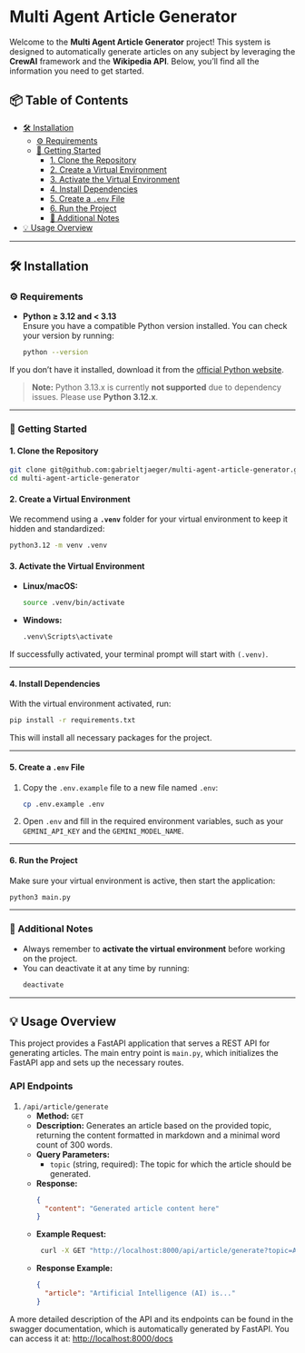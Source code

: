 # Multi Agent Article Generator

Welcome to the **Multi Agent Article Generator** project! This system is designed to automatically generate articles on any subject by leveraging the **CrewAI** framework and the **Wikipedia API**. Below, you’ll find all the information you need to get started.

## 📦 Table of Contents

- [🛠️ Installation](#-installation)
  - [⚙️ Requirements](#-requirements)
  - [🚀 Getting Started](#-getting-started)
    - [1. Clone the Repository](#1-clone-the-repository)
    - [2. Create a Virtual Environment](#2-create-a-virtual-environment)
    - [3. Activate the Virtual Environment](#3-activate-the-virtual-environment)
    - [4. Install Dependencies](#4-install-dependencies)
    - [5. Create a `.env` File](#5-create-a-env-file)
    - [6. Run the Project](#6-run-the-project)
    - [🧹 Additional Notes](#-additional-notes)
- [💡 Usage Overview](#-usage-overview)

---

## 🛠️ Installation

### ⚙️ Requirements

- **Python ≥ 3.12 and < 3.13**  
  Ensure you have a compatible Python version installed. You can check your version by running:

  ```bash
  python --version
  ```

If you don’t have it installed, download it from the [official Python website](https://www.python.org/downloads/).

> **Note:** Python 3.13.x is currently **not supported** due to dependency issues. Please use **Python 3.12.x**.

---

### 🚀 Getting Started

#### 1. Clone the Repository

```bash
git clone git@github.com:gabrieltjaeger/multi-agent-article-generator.git && \
cd multi-agent-article-generator
```

#### 2. Create a Virtual Environment

We recommend using a **`.venv`** folder for your virtual environment to keep it hidden and standardized:

```bash
python3.12 -m venv .venv
```

#### 3. Activate the Virtual Environment

- **Linux/macOS:**

  ```bash
  source .venv/bin/activate
  ```

- **Windows:**

  ```cmd
  .venv\Scripts\activate
  ```

If successfully activated, your terminal prompt will start with `(.venv)`.

---

#### 4. Install Dependencies

With the virtual environment activated, run:

```bash
pip install -r requirements.txt
```

This will install all necessary packages for the project.

---

#### 5. Create a `.env` File

1. Copy the `.env.example` file to a new file named `.env`:
   ```bash
   cp .env.example .env
   ```
2. Open `.env` and fill in the required environment variables, such as your `GEMINI_API_KEY` and the `GEMINI_MODEL_NAME`.

---

#### 6. Run the Project

Make sure your virtual environment is active, then start the application:

```bash
python3 main.py
```

---

### 🧹 Additional Notes

- Always remember to **activate the virtual environment** before working on the project.
- You can deactivate it at any time by running:
  ```bash
  deactivate
  ```

---

## 💡 Usage Overview

This project provides a FastAPI application that serves a REST API for generating articles. The main entry point is `main.py`, which initializes the FastAPI app and sets up the necessary routes.

### API Endpoints

1. `/api/article/generate`
   - **Method:** `GET`
   - **Description:** Generates an article based on the provided topic, returning the content formatted in markdown and a minimal word count of 300 words.
   - **Query Parameters:**
     - `topic` (string, required): The topic for which the article should be generated.
   - **Response:**
     ```json
     {
       "content": "Generated article content here"
     }
     ```
   - **Example Request:**
     ```bash
      curl -X GET "http://localhost:8000/api/article/generate?topic=Artificial%20Intelligence"
     ```
   - **Response Example:**
     ```json
     {
       "article": "Artificial Intelligence (AI) is..."
     }
     ```

A more detailed description of the API and its endpoints can be found in the swagger documentation, which is automatically generated by FastAPI. You can access it at:
[http://localhost:8000/docs](http://localhost:8000/docs)
